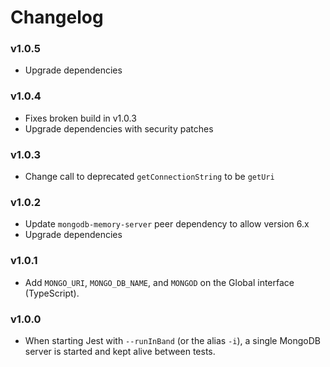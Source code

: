 # Changelog

### v1.0.5

- Upgrade dependencies

### v1.0.4

- Fixes broken build in v1.0.3
- Upgrade dependencies with security patches

### v1.0.3

- Change call to deprecated `getConnectionString` to be `getUri`

### v1.0.2

- Update `mongodb-memory-server` peer dependency to allow version 6.x
- Upgrade dependencies

### v1.0.1

- Add `MONGO_URI`, `MONGO_DB_NAME`, and `MONGOD` on the Global interface
  (TypeScript).

### v1.0.0

- When starting Jest with `--runInBand` (or the alias `-i`), a single MongoDB
  server is started and kept alive between tests.
